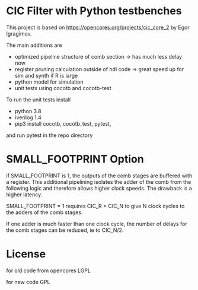 # CIC Filter with Python testbenches

This project is based on https://opencores.org/projects/cic_core_2 by Egor Igragimov.

The main additions are
- optimized pipeline structure of comb section -> has much less delay now
- register pruning calculation outside of hdl code -> great speed up for sim and synth if R is large
- python model for simulation
- unit tests using cocotb and cocotb-test

To run the unit tests install
- python 3.8
- iverilog 1.4
- pip3 install cocotb, cocotb_test, pytest,

and run pytest in the repo directory

# SMALL_FOOTPRINT Option

if SMALL_FOOTPRINT is 1, the outputs of the comb stages are buffered with a register. This additional pipelining isolates the adder of the comb from the following logic and therefore allows higher clock speeds. The drawback is a higher latency.

SMALL_FOOTPRINT = 1 requires CIC_R > CIC_N to give N clock cycles to the adders of the comb stages.

If one adder is much faster than one clock cycle, the number of delays for the comb stages can be reduced, ie to CIC_N/2.


# License
for old code from opencores LGPL

for new code GPL


